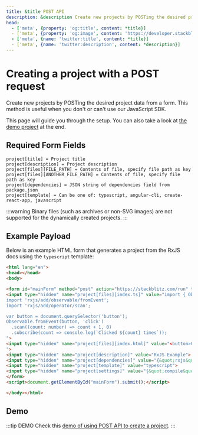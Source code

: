 ```yaml
---
title: &title POST API
description: &description Create new projects by POSTing the desired project data from a form. This method is useful when you don't or can't use our JavaScript SDK.
head:
  - ['meta', {property: 'og:title', content: *title}] 
  - ['meta', {property: 'og:image', content: 'https://developer.stackblitz.com/img/og/post-api.png'}]
  - ['meta', {name: 'twitter:title', content: *title}]
  - ['meta', {name: 'twitter:description', content: *description}]
---
```


# Creating a project with a POST request

Create new projects by POSTing the desired project data from a form. This method is useful when you don't or can't use our JavaScript SDK.

This page will guide you through the setup. You can also take a look at [the demo project](#demo) at the end.

## Required Form Fields

```
project[title] = Project title
project[description] = Project description
project[files][FILE_PATH] = Contents of file, specify file path as key
project[files][ANOTHER_FILE_PATH] = Contents of file, specify file path as key
project[dependencies] = JSON string of dependencies field from package.json
project[template] = Can be one of: typescript, angular-cli, create-react-app, javascript
```

:::warning
Binary files (such as archives or non-SVG images) are not supported for the dynamically created projects.
:::

## Example Payload

Below is an example HTML form that generates a project from the RxJS docs using the `typescript` template:

```html
<html lang="en">
<head></head>
<body>

<form id="mainForm" method="post" action="https://stackblitz.com/run" target="_self">
<input type="hidden" name="project[files][index.ts]" value="import { Observable } from 'rxjs/Observable';
import 'rxjs/add/observable/fromEvent';
import 'rxjs/add/operator/scan';

var button = document.querySelector('button');
Observable.fromEvent(button, 'click')
  .scan((count: number) => count + 1, 0)
  .subscribe(count => console.log(`Clicked ${count} times`));
">
<input type="hidden" name="project[files][index.html]" value="<button>Click Me</button>
">
<input type="hidden" name="project[description]" value="RxJS Example">
<input type="hidden" name="project[dependencies]" value="{&quot;rxjs&quot;:&quot;5.5.6&quot;}">
<input type="hidden" name="project[template]" value="typescript">
<input type="hidden" name="project[settings]" value="{&quot;compile&quot;:{&quot;clearConsole&quot;:false}}">
</form>
<script>document.getElementById("mainForm").submit();</script>

</body></html>
```

## Demo

:::tip DEMO
Check this [demo of using POST API to create a project](https://stackblitz.com/edit/sdk-create-via-post-api).
:::
